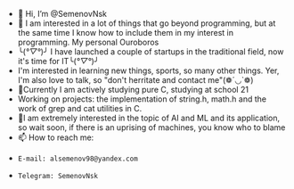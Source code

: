 - 👋 Hi, I’m @SemenovNsk
- 👀 I am interested in a lot of things that go beyond programming, but at the same time I know how to include them in my interest in programming. My personal Ouroboros
- ╰(*°▽°*)╯ I have launched a couple of startups in the traditional field, now it's time for IT╰(*°▽°*)╯
-    I'm interested in learning new things, sports, so many other things. Yer, I'm also love to talk, so "don't herritate and contact me"(❁´◡`❁)
- 🌱Currently I am actively studying pure C, studying at school 21
-   Working on projects: the implementation of string.h, math.h and the work of grep and cat utilities in C.
- 🤖I am extremely interested in the topic of AI and ML and its application, so wait soon, if there is an uprising of machines, you know who to blame
- 📫 How to reach me:
-     E-mail: alsemenov98@yandex.com
-     Telegram: SemenovNsk

